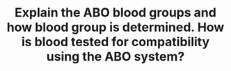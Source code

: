 ---
title: "Explain the ABO blood groups and how blood group is determined. How is blood tested for compatibility using the ABO system?"
entityType: SAQ
exam: PEX
college: CICM
year: 2008
sitting: A
question: 21
passRate: 33
lo:
- "[[J1 2.a]]"
EC_expectedDomains:
- "The main points candidates were expected to cover included a detailed discussion of the ABO antigens, the evolution of IgM antibodies to these antigens and the prevalence of blood groups in the general population."
- "Candidates were required to demonstrate an understanding of cross-matching, specifically the testing of donor red blood cells against recipient serum."
EC_extraCredit:
- "Answers tabulating blood groups against expected antigens and antibodies present as well as agglutination reactions to anti-sera were most effective."
- "Discussion of the saline agglutination test was essential and extra marks were awarded for mention of the Coombs test."
EC_errorsCommon: []
resources:
- "Review of Medical Physiology (Chapter 27), 22nd ed. Ganong, pp. 537-539."
---